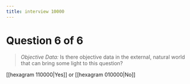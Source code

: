 ```yaml
---
title: interview 10000
---
```

# Question 6 of 6
> *Objective Data:* Is there objective data in the external, natural world that can bring some light to this question?

[[hexagram 110000|Yes]] or [[hexagram 010000|No]] 